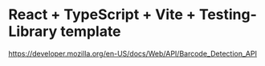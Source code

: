 # React + TypeScript + Vite + Testing-Library template
https://developer.mozilla.org/en-US/docs/Web/API/Barcode_Detection_API
